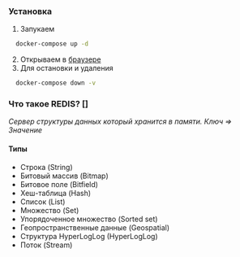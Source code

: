 ### Установка 
1. Запукаем 
```sh 
  docker-compose up -d  
```
2. Открываем в [браузере](http://localhost:8081)
3. Для остановки и удаления
```sh 
  docker-compose down -v  
```


### Что такое REDIS? []
_Сервер структуры данных который хранится в памяти. Ключ => Значение_

#### Типы
* Строка (String)
* Битовый массив (Bitmap)
* Битовое поле (Bitfield)
* Хеш-таблица (Hash)
* Список (List)
* Множество (Set)
* Упорядоченное множество (Sorted set)
* Геопространственные данные (Geospatial)
* Структура HyperLogLog (HyperLogLog)
* Поток (Stream)